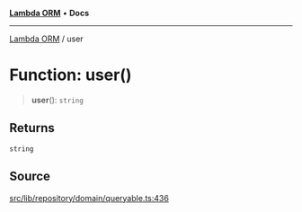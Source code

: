 [**Lambda ORM**](../README.md) • **Docs**

***

[Lambda ORM](../README.md) / user

# Function: user()

> **user**(): `string`

## Returns

`string`

## Source

[src/lib/repository/domain/queryable.ts:436](https://github.com/lambda-orm/lambdaorm-base/blob/aa369ded9e7763a31678c0168646a8ee1291b500/src/lib/repository/domain/queryable.ts#L436)
